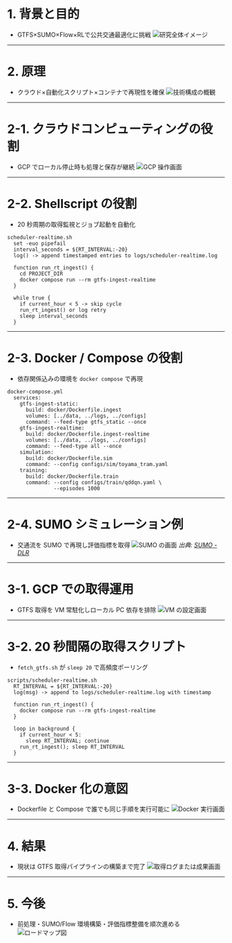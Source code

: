 # 1. 背景と目的
- GTFS×SUMO×Flow×RLで公共交通最適化に挑戦
![研究全体イメージ](../assets/slide-1-overview.jpg "研究全体の概要を示す図を挿入")

---

# 2. 原理
- クラウド×自動化スクリプト×コンテナで再現性を確保
![技術構成の概観](../assets/slide-2-architecture.png "技術構成を示す図を挿入")

---

# 2-1. クラウドコンピューティングの役割
- GCP でローカル停止時も処理と保存が継続
![GCP 操作画面](../assets/slide-2-1-gcp.jpg "GCP の操作画面を挿入")

---

# 2-2. Shellscript の役割
- 20 秒周期の取得監視とジョブ起動を自動化
```pseudo
scheduler-realtime.sh
  set -euo pipefail
  interval_seconds = ${RT_INTERVAL:-20}
  log() -> append timestamped entries to logs/scheduler-realtime.log

  function run_rt_ingest() {
    cd PROJECT_DIR
    docker compose run --rm gtfs-ingest-realtime
  }

  while true {
    if current_hour < 5 -> skip cycle
    run_rt_ingest() or log retry
    sleep interval_seconds
  }
```

---

# 2-3. Docker / Compose の役割
- 依存関係込みの環境を `docker compose` で再現
```pseudo
docker-compose.yml
  services:
    gtfs-ingest-static:
      build: docker/Dockerfile.ingest
      volumes: [../data, ../logs, ../configs]
      command: --feed-type gtfs_static --once
    gtfs-ingest-realtime:
      build: docker/Dockerfile.ingest-realtime
      volumes: [../data, ../logs, ../configs]
      command: --feed-type all --once
    simulation:
      build: docker/Dockerfile.sim
      command: --config configs/sim/toyama_tram.yaml
    training:
      build: docker/Dockerfile.train
      command: --config configs/train/qddqn.yaml \
               --episodes 1000
```

---

# 2-4. SUMO シミュレーション例
- 交通流を SUMO で再現し評価指標を取得
![SUMO の画面](../assets/slide-2-4-sumo.jpg "SUMO のシミュレーション画面を挿入")
*出典: [SUMO - DLR](https://www.dlr.de/en/ts/research-transfer/research-services/sumo)*


---

# 3-1. GCP での取得運用
- GTFS 取得を VM 常駐化しローカル PC 依存を排除
![VM の設定画面](../assets/slide-3-1-vm.jpg "GCP VM の設定画面を挿入")

---

# 3-2. 20 秒間隔の取得スクリプト
- `fetch_gtfs.sh` が `sleep 20` で高頻度ポーリング
```pseudo
scripts/scheduler-realtime.sh
  RT_INTERVAL = ${RT_INTERVAL:-20}
  log(msg) -> append to logs/scheduler-realtime.log with timestamp

  function run_rt_ingest() {
    docker compose run --rm gtfs-ingest-realtime
  }

  loop in background {
    if current_hour < 5:
      sleep RT_INTERVAL; continue
    run_rt_ingest(); sleep RT_INTERVAL
  }
```

---

# 3-3. Docker 化の意図
- Dockerfile と Compose で誰でも同じ手順を実行可能に
![Docker 実行画面](../assets/slide-3-3-docker-run.jpg "Docker 実行画面を挿入")

---

# 4. 結果
- 現状は GTFS 取得パイプラインの構築まで完了
![取得ログまたは成果画面](../assets/slide-4-result.jpg "取得結果のスクリーンショットを挿入")

---

# 5. 今後
- 前処理・SUMO/Flow 環境構築・評価指標整備を順次進める
![ロードマップ図](../assets/slide-5-roadmap.png "ロードマップを示す図を挿入")

